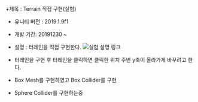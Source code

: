 +제목 : Terrain 직접 구현(실험)
+ 유니티 버전 : 2019.1.9f1
+ 개발 기간: 20191230 ~ 
+ 설명 : 터레인을 직접 구현한다.
![실험 설명 링크](https://sagacityjang.tistory.com/59)

+ 터레인을 구현 후 터레인을 클릭하면 클릭한 위치 주변 y축이 올라가게 바꾸려고 한다. 
+ Box Mesh를 구현하였고 Box Collider를 구현
+ Sphere Collider를 구현하는중
